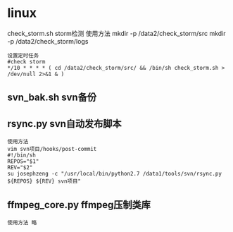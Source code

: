linux
=====

check_storm.sh storm检测
	使用方法
	mkdir -p /data2/check_storm/src
    mkdir -p /data2/check_storm/logs
    
    设置定时任务
    #check storm
	*/10 * * * * ( cd /data2/check_storm/src/ && /bin/sh check_storm.sh > /dev/null 2>&1 & )

svn_bak.sh svn备份
------

rsync.py svn自动发布脚本
------
    使用方法
    vim svn项目/hooks/post-commit
    #!/bin/sh
    REPOS="$1"
    REV="$2"
    su josephzeng -c "/usr/local/bin/python2.7 /data1/tools/svn/rsync.py ${REPOS} ${REV} svn项目"

ffmpeg_core.py ffmpeg压制类库
------
    使用方法 略
